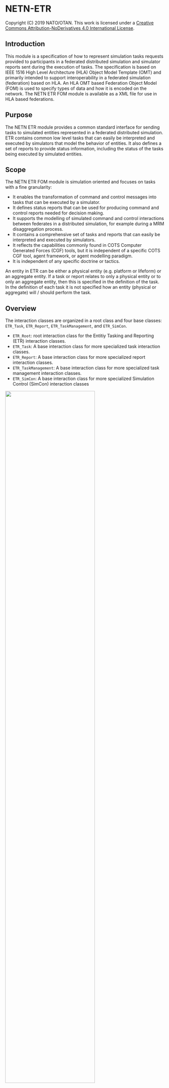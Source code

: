 # NETN-ETR

Copyright (C) 2019 NATO/OTAN.
This work is licensed under a [Creative Commons Attribution-NoDerivatives 4.0 International License](LICENSE.md).

## Introduction
        
This module is a specification of how to represent simulation tasks requests provided to participants in a federated distributed simulation and simulator reports sent during the execution of tasks. The specification is based on IEEE 1516 High Level Architecture (HLA) Object Model Template (OMT) and primarily intended to support interoperability in a federated simulation (federation) based on HLA. An HLA OMT based Federation Object Model (FOM) is used to specify types of data and how it is encoded on the network. The NETN ETR FOM module is available as a XML file for use in HLA based federations.
        

## Purpose
The NETN ETR module provides a common standard interface for sending tasks to simulated entities represented in a federated distributed simulation. ETR contains common low level tasks that can easily be interpreted and executed by simulators that model the behavior of entities. It also defines a set of reports to provide status information, including the status of the tasks being executed by simulated entities.

## Scope
The NETN ETR FOM module is simulation oriented and focuses on tasks with a fine granularity:
* It enables the transformation of command and control messages into tasks that can be executed by a simulator.
* It defines status reports that can be used for producing command and control reports needed for decision making.
* It supports the modelling of simulated command and control interactions between federates in a distributed simulation, for example during a MRM disaggregation process.
* It contains a comprehensive set of tasks and reports that can easily be interpreted and executed by simulators.
* It reflects the capabilities commonly found in COTS Computer Generated Forces (CGF) tools, but it is independent of a specific COTS CGF tool, agent framework, or agent modelling paradigm.
* It is independent of any specific doctrine or tactics.

An entity in ETR can be either a physical entity (e.g. platform or lifeform) or an aggregate entity. If a task or report relates to only a physical entity or to only an aggregate entity, then this is specified in the definition of the task. In the definition of each task it is not specified how an entity (physical or aggregate) will / should perform the task.
	

## Overview
The interaction classes are organized in a root class and four base classes: `ETR_Task`, `ETR_Report`, `ETR_TaskManagement`, and `ETR_SimCon`. 

* `ETR_Root`: root interaction class for the Entitiy Tasking and Reporting (ETR) interaction classes.
* `ETR_Task`: A base interaction class for more specialized task interaction classes.
* `ETR_Report`: A base interaction class for more specialized report interaction classes.
* `ETR_TaskManagement`: A base interaction class for more specialized task management interaction classes.
* `ETR_SimCon`: A base interaction class for more specialized Simulation Control (SimCon) interaction classes

<img src="./images/etr_baseclasses.png" width="75%"/>
      
	
	
### Entity Tasks

This section summarizes the Entity Task interaction classes in the ETR FOM module.

<img src="./images/etr_task.png" width="90%"/>

|Task|Description|
|---|---|
|Move|Tasks an entity to move in the specified direction for the given duration.|
|MoveToLocation|Tasks an entity to move to the specified location.|
|MoveToEntity|Tasks an entity to move to another entity.|
|MoveIntoFormation|Tasks an aggregate entity to move into the given formation with the given heading.|
|FollowEntity|Tasks an entity to follow another entity.|
|TurnToHeading|Tasks an entity to turn to the specified heading.|
|Mount|Task the entity to mount in the specified entity. The taskee entiity should be within a certain distance tolerance of the entiity to mount into. this tolerance must be specified in the federation agreements. Mount includes: embark (vessel), board (plane), and so on.|
|Dismount|Task the entity to dismount from the entity where it is in.|
|FireAtLocation|Tasks an entity to fire at a location.|
|FireAtEntity|Tasks an entity to fire at another specified entity.|
|SetOrderedSpeed|Set/Change the ordered speed. Usually sent in ConcurrentMode to adjust the current move task.|
|SetOrderedAltitude|Set/Change the ordered altitude for a flying entity. Usually sent in ConurrentMode to adjust the current move task.|
|Wait|Tasks an entity to wait a defined duration.|
|SetRulesOfEngagement|Change the rules of engagment for an entity.|
|EstablishCheckPoint|The task defines a location where a checkpoint shall be established and then operated. |
|OperateCheckPoint|The task activates a deactivated check point. |
|StopAtSideOfRoad|Tasks an entity to stop at the side of the road. This task is only relevant for an entity that is moving along a road to a destination. The executing move task is canceled and a new move is defined to a position at the side of the road (the simulator has to calculate this location).|
|RemoveCheckPoint|This task removes the checkpoint that is generated in the EstablishCheckpoint task. |
|CreateObstacle|Tasks an entity to create an obstacle with the given geometry. |
|ClearObstacle|Task an entity to clear the obstacle or minefield with the given ID. The taskee entiity should be within a certain distance tolerance (specified in the federation aggrement) of one of the points of the geometry of the obstacle to make the task possible.|
|AddPassage|Tasks an entity to lay/build a passage between the two given points. The passage can for example be a passage through an obstacle or a bridge over a river. The taskee entiity should be within a certain distance tolerance (specified in the federation aggrement) of one of the points of the passage to make the task possible. |
|RemovePassage|Tasks an entity to remove the pasasage with the given ID. The taskee entiity should be within a certain distance tolerance (specified in the federation aggrement) of one of the points of the passage to make the task possible.|
|Patrol|Defines a patrol, covering the path from the current location to the  start point of the patrol route, and the patrol route itself. The patrol route will be followed from start to end. The entity behaviour at the end point depends on the patrol type.|

	
### Entity Reports
This section summarizes the Entity Report interaction classes in the ETR FOM module, shown in the figure below.
 
<img src="./images/etr_report.png" width="85%"/>

|Report|Description|
|---|---|
|StatusReport|Status report from an entity about its own (perceived) state. This report is generated with a certain frequency specified in the federation agreements.|
|SpotReport|Spot reports are reports used by all entities to transmit intelligence or information about a spotted enemy, neutral, or unknown entity.|
|InWeaponRangeReport|The entities that are in range of a specific weapon.|


### Task Management
This section summarizes the Task Management interaction classes in the ETR FOM module, shown in the figure below.
 
<img src="./images/etr_taskmanagement.png" width="85%"/>


|Task Management|Description|
|---|---|
|CancelSpecifiedTasks|Cancel all specified tasks. Tasks already started are also cancelled.|
|CancelAllTasks|Cancel all tasks. Tasks already started are also cancelled.|
|TaskStatusReport|A report about the status of a task given to an entity. The status of the task defined by the TaskId can be: Accepted, Refused, Cancelled, Executing, Completed or Error.|


### Simulation Control
This section summarizes the Simulaltion Control interaction classes in the ETR FOM module, shown in the figure below.

<img src="./images/etr_simcon.png" width="85%"/>

|Simulation Control|Description|
|---|---|
|MagicMove|Place the entity to the specified location with a given heading. All given task of the entity are cancelled.|
|MagicResource|Changes the resource amount of the entity.|
|QueryCapabilitiesSupported|Query which ETR tasks and ETR reports that the entity supports. The taskee shall respond with a CapabilitiesSupported message.|
|CapabilitiesSupported|Provide the set of ETR tasks and ETR reports that the entity supports. This interaction is in response to a QueryCapabilitiesSupported, using the same Taskee and Tasker.|

## ETR Task Handling

The following sections define how tasks shall be handled.

### ETR Task Modes

The ETR FOM module defines two modes for a task: non-concurrent mode and concurrent mode.

In the non-concurrent mode the task is placed on the task list for the entity, which serves as a waiting list. Once the task is at the head of the task list, and the currently executing task completes, it is removed from the task list and started. Using this task mode, tasks are executed one after the other.

In the concurrent mode, the task is executed concurrently with other tasks. With this task mode, there is no task list involved.

The mode value is provided for each task. So, at any point in time an entity has zero or more concurrent mode tasks executing and at most one non-concurrent mode task executing, with zero or more non-concurrent mode tasks waiting on the task list.

### ETR Task States

The following states are defined for a task:

* TaskStatus.Received: the task is received;
* TaskStatus.Waiting: the task is waiting for execution;
* TaskStatus.Executing: the task is executing.

The task state diagram is shown below.

<img src="./images/etr_taskstates.png" width="85%"/>
  
#### Received State
A task in the Received state shall be handled in the following way:
 
1. Determine if the task is supported. The determination is made by the federate application in accordance with section 8.4.3.
2. If the task is not supported then
    * A `TaskStatusReport` (refused) shall be returned to the Tasker.
    * The task is removed.
3. Else
    * For a non-concurrent mode task:
        * The task shall be placed in the entity task list in accordance with section 8.3.3.
    * A `TaskStatusReport` (accepted) shall be returned to the Tasker.
    * The task shall transition to the Waiting state.

#### Waiting State
A task in the Waiting state shall be handled in the following way:
1.	Determine if the task can start using the following conditions:
    * For a non-concurrent mode task:
        * The task’s taskee is not executioning a task, and
        * The task is at head of the task list, and
        * The task has no `StartWhen` time (i.e. the StartWhen is undefined), or the task has a StartWhen time and this time is less than or equal to the current time.
    * For a concurrent mode task:
        * The task has no `StartWhen` time (i.e. the StartWhen is undefined), or the task has a StartWhen time and this time is less than or equal to the current time, and
        * The task does not conflict with other executing tasks (see section 8.3.4).
2.	If the task can start then
    * For a non-concurrent mode task:
        * The task shall be removed from the task list.
        * A `TaskStatusReport` (executing) shall be returned to the Tasker.
        * The task shall transition to the Executing state.
3.	Else
    * The task shall remain in the Waiting state, even if the current time has passed the time specified in the `StartWhen` parameter of the task.

#### Executing State
A task in the Executing state shall be handled in the following way:

1.	Determine if the task has completed. The conditions are scenario specific and the determination is up to the federate application.
2.	If the task has completed then
    * A `TaskStatusReport` (completed) shall be returned to the Tasker.
    * The task is removed.
3.	Else
    * The task shall remain in the Executing state.

#### TaskStatus State
A task in the TaskStatus state shall be handled as specified in the substates, and also in the following way:

1.	If the task is cancelled by either a `CancelAllTasks` or `CancelSpecifiedTask` then
    * A `TaskStatusReport` (cancelled) shall be returned to the Tasker.
    * The task is removed.
2.	If the task cannot be handled due to an internal federate application error then
    * A `TaskStatusReport` (error) shall be returned to the Tasker and a description of the error shall be included in the message.
    * The task is removed.

### Task List Order
Each entity has a task list for non-concurrent mode tasks. The task at the head of the list is the first task to be started once the currently executing task completes. The ordering of tasks in the task list shall be according to the following figure.

<img src="./images/etr_tasklist.png" width="85%"/>
 
The tasklist shall be divided in two parts: a left part that contains tasks where the StartWhen is specified, and a right part that contains tasks where no StartWhen is specified. The division point shall mark the head of the left part and the tail of the right part. A part is empty if there are no tasks for that part.

A task shall be placed in the task list as follows:

1.	If the StartWhen time of the task is specified then the task shall be placed in the left part of the task list, using the StartWhen time to order the tasks in this part (with decreasing StartWhen value towards the head of the list).
2.	If the StartWhen time of the task is not specified then the task shall be placed at the tail of the right part of the task list.

###	Concurrent Tasks
The following table defines which tasks for the same entity can execute concurrently. The table shows which tasks can transition from the Waiting state to the Execution state given another task that is already in Execution state for the same entity. 

|Number|Task in Execution state|Tasks allowed to go to Execution state|
|---|---|---|
|1|Move|6, 7, 10, 11, 12, 13, 14, 15, 17, 22|
|2|MoveToLocation|10, 11, 12, 13, 14, 15, 17, 22|
|3|MoveToEntity|10, 11, 12, 13, 14, 15, 17, 22|
|4|MoveIntoFormation|10, 11, 12, 13, 14, 15, 17|
|5|FollowEntity|10, 11, 12, 13, 14, 15, 17|
|6|TurnToHeading|1|
|7|TurnToOrientation|1|
|8|MountVehicle| |
|9|DismountVehickle| |
|10|FireAtLocation|1, 2, 3, 4, 5, 18, 19|
|11|FireAtLocationWM|1, 2, 3, 4, 5, 18, 19|
|12|FireAtEntity|1, 2, 3, 4, 5, 18, 19|
|13|FireAtEntityWM|1, 2, 3, 4, 5, 18, 19|
|14|SetOrderedSpeed|1, 2, 3, 4, 5, 18, 19|
|15|SetOrderedAltitude|1, 2, 3, 4, 5, 18, 19|
|16|Wait| |
|17|SetRulesOfEngagement|1, 2, 3, 4, 5, 18, 19|
|18|Patrol|10, 11, 12, 13, 14, 15, 17|
|19|PatrolRepeating|10, 11, 12, 13, 14, 15, 17|
|20|EstablishCheckPoint| |
|21|OperateCheckPoint| |
|22|StopAtSideOfRoad|1, 2, 3|
|23|RemoveCheckPoint| |
|24|CreateObstacle| |
|25|CreateMinefield| |
|26|ClearObstacle| |
|27|AddPassage| |
|28|RemovePassage| |

## ETR SimCon Handling
A Simulation Control message for an entity shall be executed immediately, regardless the presence of any (concurrent or non-concurrent) executing task.

### Magic Move
A `MagicMove` for an entity shall implicitly cancel all tasks for the entity. A TaskStatusReport (cancelled) shall be issued for each task in accordance with the task state diagram.

### Magic Resources
A `MagicResource` shall update the entity resources. Waiting or executing tasks of the entity are effected in the sense that these tasks have more or less resources available after the MagicResource.

### Entity Task and Reporting Capabilities
It shall be possible to query an entity for the ETR tasks and ETR reports that it supports. The set of tasks and reports that an entity supports is implementation specific, and shall be used in the Received state of a task to determine if the task is supported.

With the interaction class `QueryCapabilitiesSupported` an entity can be queried for the supported ETR tasks and ETR reports. The result is provided via the interaction class `CapabilitiesSupported`.

## Implementation Requirements
This section lists the requirements for federate applications that implement Entity Tasking and Reporting. The requirements are provided from receiver point of view (entity taskee, the federate application modelling the entity) and sender point of view (entity tasker, the federate application sending a task or receiving a report for an entity).

The receiver:
1.	SHALL support all ETR TaskManagement and ETR SimCon classes.
2.	MAY support a subset of the ETR Task and ETR Report classes.
3.	SHALL provide all interaction class parameters when sending an ETR interaction.
The sender:
4.	SHALL provide all interaction class parameters when sending an ETR interaction.
In addition, for the receiver, the following SHALL be documented in the federation agreements:
5.	Distance tolerances of supported tasks (for the tasks `Mount`, `EstablishCheckPoint`, `OperateCheckPoint`, `RemoveCheckPoint`, `CreateObstacle`, `ClearObstacle`, `CreateMinefield`, `AddPassage`, and `RemovePassage`).
6.	Entities that provide ETR Reports.
7.	Time frequencies and conditions for the supported ETR Reports.
8.	Modeling agreements related to checkpoints (if supported, see `EstablishCheckPoint`, `OperateCheckPoint`, and `RemoveCheckPoint`).
9.	Modeling agreements related to minefields (if supported, see `CreateMineField`).